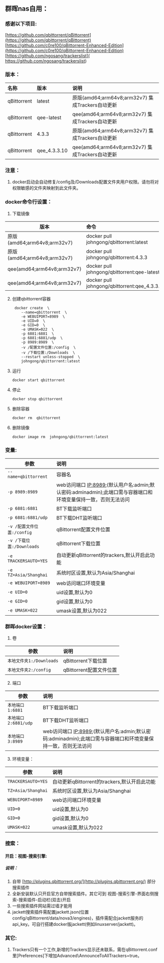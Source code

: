 ## 群晖nas自用：

### 感谢以下项目:

[https://github.com/qbittorrent/qBittorrent](https://github.com/qbittorrent/qBittorrent)   
[https://github.com/c0re100/qBittorrent-Enhanced-Edition](https://github.com/c0re100/qBittorrent-Enhanced-Edition)    
[https://github.com/ngosang/trackerslist]( https://github.com/ngosang/trackerslist)

### 版本：

|名称|版本|说明|
|:-|:-|:-|
|qBittorrent|latest|原版(amd64;arm64v8;arm32v7) 集成Trackers自动更新|
|qBittorrent|qee-latest|qee(amd64;arm64v8;arm32v7) 集成Trackers自动更新|
|qBittorrent|4.3.3|原版(amd64;arm64v8;arm32v7) 集成Trackers自动更新|
|qBittorrent|qee_4.3.3.10|qee(amd64;arm64v8;arm32v7) 集成Trackers自动更新|


### 注意：

1. docker启动会自动修复/config及/Downloads配置文件夹用户权限。请勿将对权限敏感的文件夹映射到此文件夹。

### docker命令行设置：

1. 下载镜像

|版本|命令|
|-|:-|
|原版(amd64;arm64v8;arm32v7)|docker pull johngong/qbittorrent:latest|
|原版(amd64;arm64v8;arm32v7)|docker pull johngong/qbittorrent:4.3.3|
|qee(amd64;arm64v8;arm32v7)|docker pull johngong/qbittorrent:qee-latest|
|qee(amd64;arm64v8;arm32v7)|docker pull johngong/qbittorrent:qee_4.3.3.10|


2. 创建qbittorrent容器

        docker create  \
           --name=qbittorrent  \
           -e WEBUIPORT=8989  \
           -e UID=0  \
           -e GID=0  \
           -e UMASK=022  \         
           -p 6881:6881  \
           -p 6881:6881/udp  \
           -p 8989:8989  \
           -v /配置文件位置:/config  \
           -v /下载位置:/Downloads  \
           --restart unless-stopped  \
           johngong/qbittorrent:latest


3. 运行

       docker start qbittorrent

4. 停止

       docker stop qbittorrent

5. 删除容器

       docker rm  qbittorrent

6. 删除镜像

       docker image rm  johngong/qbittorrent:latest

### 变量:

|参数|说明|
|-|:-|
| `--name=qbittorrent` |容器名|
| `-p 8989:8989` |web访问端口 [IP:8989](IP:8989);(默认用户名:admin;默认密码:adminadmin);此端口需与容器端口和环境变量保持一致，否则无法访问|
| `-p 6881:6881` |BT下载监听端口|
| `-p 6881:6881/udp` |BT下载DHT监听端口
| `-v /配置文件位置:/config` |qBittorrent配置文件位置|
| `-v /下载位置:/Downloads` |qBittorrent下载位置|
| `-e TRACKERSAUTO=YES` |自动更新qBittorrent的trackers,默认开启此功能|
| `-e TZ=Asia/Shanghai` |系统时区设置,默认为Asia/Shanghai|
| `-e WEBUIPORT=8989` |web访问端口环境变量|
| `-e UID=0` |uid设置,默认为0|
| `-e GID=0` |gid设置,默认为0|
| `-e UMASK=022` |umask设置,默认为022|

### 群晖docker设置：

1. 卷

|参数|说明|
|-|:-|
| `本地文件夹1:/Downloads` |qBittorrent下载位置|
| `本地文件夹2:/config` |qBittorrent配置文件位置|

2. 端口

|参数|说明|
|-|:-|
| `本地端口1:6881` |BT下载监听端口|
| `本地端口2:6881/udp` |BT下载DHT监听端口|
| `本地端口3:8989` |web访问端口 [IP:8989](IP:8989);(默认用户名:admin;默认密码:adminadmin);此端口需与容器端口和环境变量保持一致，否则无法访问|

3. 环境变量：

|参数|说明|
|-|:-|
| `TRACKERSAUTO=YES` |自动更新qBittorrent的trackers,默认开启此功能|
| `TZ=Asia/Shanghai` |系统时区设置,默认为Asia/Shanghai|
| `WEBUIPORT=8989` |web访问端口环境变量|
| `UID=0` |uid设置,默认为0|
| `GID=0` |gid设置,默认为0|
| `UMASK=022` |umask设置,默认为022|

### 搜索：

#### 开启：视图-搜索引擎:
##### 说明：

1. 自带 [http://plugins.qbittorrent.org/](http://plugins.qbittorrent.org/) 部分搜索插件
2. 全新安装默认只开启官方自带搜索插件。其它可到 视图-搜索引擎-界面右侧搜索-搜索插件-启动栏(双击)开启
3. 一些搜索插件网站需过墙才能用
4. jackett搜索插件需配置jackett.json(位置config/qBittorrent/data/nova3/engines)，插件需配合jackett服务的api_key。可自行搭建docker版jackett(例如linuxserver/jackett)。

### 其它:

1. Trackers只有一个工作,新增的Trackers显示还未联系，需在qBittorrent.conf里[Preferences]下增加Advanced\AnnounceToAllTrackers=true。
